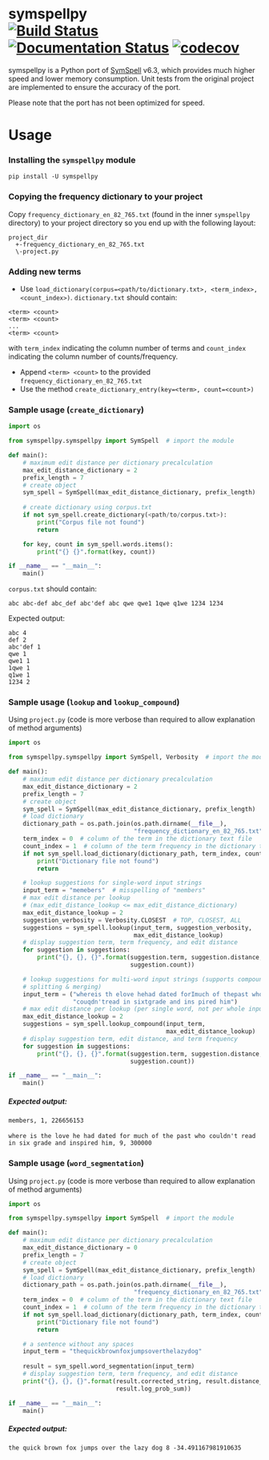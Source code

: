 symspellpy <br>
[![Build Status](https://travis-ci.com/mammothb/symspellpy.svg?branch=master)](https://travis-ci.com/mammothb/symspellpy)
[![Documentation Status](https://readthedocs.org/projects/symspellpy/badge/?version=latest)](https://symspellpy.readthedocs.io/en/latest/?badge=latest)
[![codecov](https://codecov.io/gh/mammothb/symspellpy/branch/master/graph/badge.svg)](https://codecov.io/gh/mammothb/symspellpy)
========

symspellpy is a Python port of [SymSpell](https://github.com/wolfgarbe/SymSpell) v6.3, which provides much higher speed and lower memory consumption. Unit tests
from the original project are implemented to ensure the accuracy of the port.

Please note that the port has not been optimized for speed.

Usage
========
### Installing the `symspellpy` module
```pip install -U symspellpy```

### Copying the frequency dictionary to your project
Copy `frequency_dictionary_en_82_765.txt` (found in the inner `symspellpy`
directory) to your project directory so you end up with the following layout:
```
project_dir
  +-frequency_dictionary_en_82_765.txt
  \-project.py
```

### Adding new terms
  - Use `load_dictionary(corpus=<path/to/dictionary.txt>, <term_index>,<count_index>)`. `dictionary.txt` should contain:
```
<term> <count>
<term> <count>
...
<term> <count>
```
with `term_index` indicating the column number of terms and `count_index` indicating the column number of counts/frequency.
  - Append `<term> <count>` to the provided `frequency_dictionary_en_82_765.txt`
  - Use the method `create_dictionary_entry(key=<term>, count=<count>)`

### Sample usage (`create_dictionary`)
```python
import os

from symspellpy.symspellpy import SymSpell  # import the module

def main():
    # maximum edit distance per dictionary precalculation
    max_edit_distance_dictionary = 2
    prefix_length = 7
    # create object
    sym_spell = SymSpell(max_edit_distance_dictionary, prefix_length)
    
    # create dictionary using corpus.txt
    if not sym_spell.create_dictionary(<path/to/corpus.txt>):
        print("Corpus file not found")
        return

    for key, count in sym_spell.words.items():
        print("{} {}".format(key, count))

if __name__ == "__main__":
    main()
```
`corpus.txt` should contain:
```
abc abc-def abc_def abc'def abc qwe qwe1 1qwe q1we 1234 1234
```
Expected output:
```
abc 4
def 2
abc'def 1
qwe 1
qwe1 1
1qwe 1
q1we 1
1234 2
```

### Sample usage (`lookup` and `lookup_compound`)
Using `project.py` (code is more verbose than required to allow explanation of method arguments)
```python
import os

from symspellpy.symspellpy import SymSpell, Verbosity  # import the module

def main():
    # maximum edit distance per dictionary precalculation
    max_edit_distance_dictionary = 2
    prefix_length = 7
    # create object
    sym_spell = SymSpell(max_edit_distance_dictionary, prefix_length)
    # load dictionary
    dictionary_path = os.path.join(os.path.dirname(__file__),
                                   "frequency_dictionary_en_82_765.txt")
    term_index = 0  # column of the term in the dictionary text file
    count_index = 1  # column of the term frequency in the dictionary text file
    if not sym_spell.load_dictionary(dictionary_path, term_index, count_index):
        print("Dictionary file not found")
        return

    # lookup suggestions for single-word input strings
    input_term = "memebers"  # misspelling of "members"
    # max edit distance per lookup
    # (max_edit_distance_lookup <= max_edit_distance_dictionary)
    max_edit_distance_lookup = 2
    suggestion_verbosity = Verbosity.CLOSEST  # TOP, CLOSEST, ALL
    suggestions = sym_spell.lookup(input_term, suggestion_verbosity,
                                   max_edit_distance_lookup)
    # display suggestion term, term frequency, and edit distance
    for suggestion in suggestions:
        print("{}, {}, {}".format(suggestion.term, suggestion.distance,
                                  suggestion.count))

    # lookup suggestions for multi-word input strings (supports compound
    # splitting & merging)
    input_term = ("whereis th elove hehad dated forImuch of thepast who "
                  "couqdn'tread in sixtgrade and ins pired him")
    # max edit distance per lookup (per single word, not per whole input string)
    max_edit_distance_lookup = 2
    suggestions = sym_spell.lookup_compound(input_term,
                                            max_edit_distance_lookup)
    # display suggestion term, edit distance, and term frequency
    for suggestion in suggestions:
        print("{}, {}, {}".format(suggestion.term, suggestion.distance,
                                  suggestion.count))

if __name__ == "__main__":
    main()
```
##### Expected output:
`members, 1, 226656153`<br><br>
`where is the love he had dated for much of the past who couldn't read in six grade and inspired him, 9, 300000`

### Sample usage (`word_segmentation`)
Using `project.py` (code is more verbose than required to allow explanation of
method arguments)
```python
import os

from symspellpy.symspellpy import SymSpell  # import the module

def main():
    # maximum edit distance per dictionary precalculation
    max_edit_distance_dictionary = 0
    prefix_length = 7
    # create object
    sym_spell = SymSpell(max_edit_distance_dictionary, prefix_length)
    # load dictionary
    dictionary_path = os.path.join(os.path.dirname(__file__),
                                   "frequency_dictionary_en_82_765.txt")
    term_index = 0  # column of the term in the dictionary text file
    count_index = 1  # column of the term frequency in the dictionary text file
    if not sym_spell.load_dictionary(dictionary_path, term_index, count_index):
        print("Dictionary file not found")
        return

    # a sentence without any spaces
    input_term = "thequickbrownfoxjumpsoverthelazydog"
    
    result = sym_spell.word_segmentation(input_term)
    # display suggestion term, term frequency, and edit distance
    print("{}, {}, {}".format(result.corrected_string, result.distance_sum,
                              result.log_prob_sum))

if __name__ == "__main__":
    main()
```
##### Expected output:
`the quick brown fox jumps over the lazy dog 8 -34.491167981910635`
